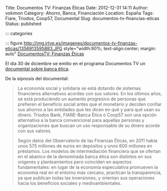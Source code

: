 Title: Documentos TV: Finanzas Éticas
Date: 2012-12-31 14:11
Author: vokimon
Category: Ahorro, Banca, Financiación
Location: España
Tags: Fiare, Triodos, Coop57, Documental
Slug: documentos-tv-financias-eticas
Status: published

::: categories

::: figure http://img.irtve.es/imagenes/documentos-tv-finanzas-eticas/1356913595883.JPG style="width:90%; text-align:center; margin: auto"
	[DocumentosTV: Finanzas Éticas](http://www.rtve.es/alacarta/videos/documentos-tv/documentos-tv-finanzas-eticas/1629722)


El dia 30 de diciembre se emitio en el programa Documentos TV un [documental sobre banca ética](http://www.rtve.es/alacarta/videos/documentos-tv/documentos-tv-finanzas-eticas/1629722/).

De la sipnosis del documental:

> La economía social y solidaria se está dotando de sistemas financieros alternativos acordes con sus valores.
> En los últimos años, se está produciendo un aumento progresivo de personas
> que prefieren el beneficio social antes que el monetario y
> deciden confiar sus ahorros a las entidades que les dicen en qué y para qué usan su dinero.
> Tríodos Bank, FIARE-Banca Ética o Coop57 son una opción alternativa a la banca convencional
> para aquellas personas y organizaciones que buscan un uso responsable de su dinero acorde con sus valores.
> 
> Según datos del Observatorio de las Finanzas Éticas,
> en 2011 había unos 575 millones de euros en depósitos y unos 600 millones en préstamos.
> Los modelos de intermediación financiera que se ofertan en el abanico de la denominada banca ética
> son distintos en sus orígenes y planteamientos pero coinciden en aspectos fundamentales:
> en lugar de la economía especulativa promueven la economía real en el entorno más cercano,
> practican la transparencia, ya que publican todas las inversiones,
> y orientan sus operaciones hacia los beneficios sociales y medioambientales.
